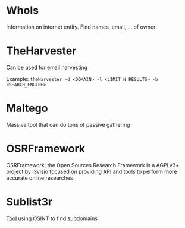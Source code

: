 # WhoIs
Information on internet entity. Find names, email, ... of owner

# TheHarvester
Can be used for email harvesting

Example: `theHarvester -d <DOMAIN> -l <LIMIT_N_RESULTS> -b <SEARCH_ENGINE>`

# Maltego
Massive tool that can do tons of passive gathering

# OSRFramework
OSRFramework, the Open Sources Research Framework is a AGPLv3+ project by i3visio focused on providing API and tools to perform more accurate online researches

# Sublist3r
[Tool](https://github.com/aboul3la/Sublist3r) using OSINT to find subdomains
